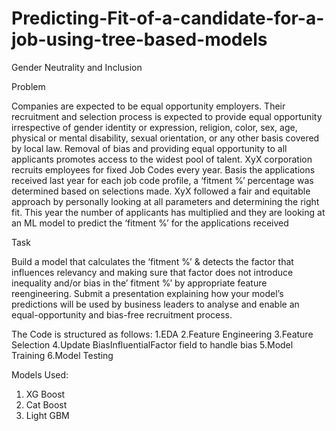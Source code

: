 # Predicting-Fit-of-a-candidate-for-a-job-using-tree-based-models

Gender Neutrality and Inclusion

Problem

Companies are expected to be equal opportunity employers. Their recruitment and selection process is expected to provide equal opportunity irrespective of gender identity or expression, religion, color, sex, age, physical or mental disability, sexual orientation, or any other basis covered by local law. Removal of bias and providing equal opportunity to all applicants promotes access to the widest pool of talent. XyX corporation recruits employees for fixed Job Codes every year. Basis the applications received last year for each job code profile, a ‘fitment %’ percentage was determined based on selections made. XyX followed a fair and equitable approach by personally looking at all parameters and determining the right fit. This year the number of applicants has multiplied and they are looking at an ML model to predict the ‘fitment %’ for the applications received

Task

Build a model that calculates the ‘fitment %’ & detects the factor that influences relevancy and making sure that factor does not introduce inequality and/or bias in the’ fitment %’ by appropriate feature reengineering. Submit a presentation explaining how your model’s predictions will be used by business leaders to analyse and enable an equal-opportunity and bias-free recruitment process.

The Code is structured as follows:
1.EDA
2.Feature Engineering
3.Feature Selection
4.Update BiasInfluentialFactor field to handle bias
5.Model Training
6.Model Testing

Models Used:
1. XG Boost
2. Cat Boost
3. Light GBM
